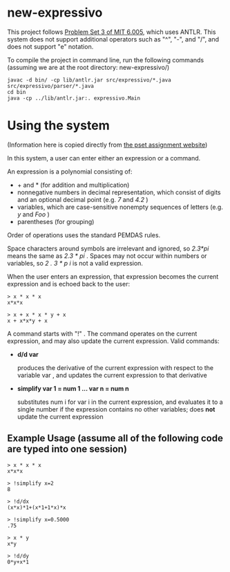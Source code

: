 # new-expressivo

This project follows [Problem Set 3 of MIT 6.005](https://ocw.mit.edu/ans7870/6/6.005/s16/psets/ps3/), which uses ANTLR. This system does not support additional operators such as "^", "-", and "/", and does not support "e" notation.

To compile the project in command line, run the following commands
(assuming we are at the root directory: new-expressivo/)

    javac -d bin/ -cp lib/antlr.jar src/expressivo/*.java src/expressivo/parser/*.java
    cd bin
    java -cp ../lib/antlr.jar:. expressivo.Main


# Using the system
(Information here is copied directly from [the pset assignment website](https://ocw.mit.edu/ans7870/6/6.005/s16/psets/ps3/))
  
In this system, a user can enter either an expression or a command.

An expression is a polynomial consisting of:

  * \+ and * (for addition and multiplication)
  * nonnegative numbers in decimal representation, which consist of digits and an optional decimal point (e.g. _7_ and _4.2_ )
  * variables, which are case-sensitive nonempty sequences of letters (e.g. _y_ and _Foo_ )
  * parentheses (for grouping)

Order of operations uses the standard PEMDAS rules.

Space characters around symbols are irrelevant and ignored, so _2.3*pi_ means the same as _2.3 * pi_ . Spaces may not occur within numbers or variables, so _2 . 3 * p i_ is not a valid expression.

When the user enters an expression, that expression becomes the current expression and is echoed back to the user: 

    > x * x * x
    x*x*x

    > x + x * x * y + x
    x + x*x*y + x

A command starts with "!" . The command operates on the current expression, and may also update the current expression. Valid commands:

  * **d/d var**
    
    produces the derivative of the current expression with respect to the variable var , and updates the current expression to that derivative
  * **simplify var 1 = num 1 ... var n = num n**
  
    substitutes num i for var i in the current expression, and evaluates it to a single number if the expression contains no other variables; does **not** update the current expression

## Example Usage (assume all of the following code are typed into one session)
    > x * x * x
    x*x*x

    > !simplify x=2
    8

    > !d/dx
    (x*x)*1+(x*1+1*x)*x

    > !simplify x=0.5000
    .75

    > x * y
    x*y

    > !d/dy
    0*y+x*1
